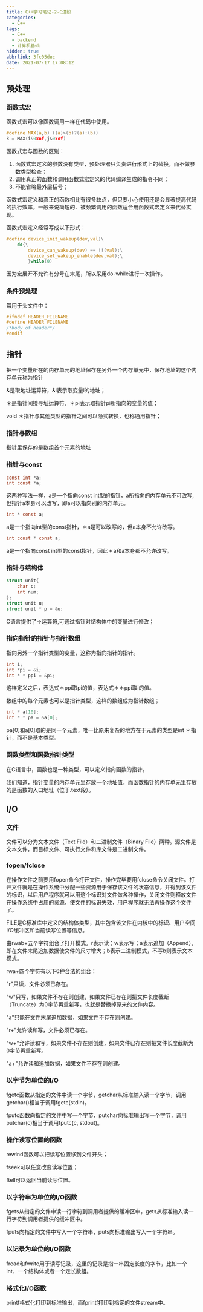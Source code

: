 ```yaml
---
title: C++学习笔记-2-C进阶
categories:
  - C++
tags:
  - C++
  - backend
  - 计算机基础
hidden: true
abbrlink: 3fc05dec
date: 2021-07-17 17:08:12
---
```

## 预处理

### 函数式宏

函数式宏可以像函数调用一样在代码中使用。

```c
#define MAX(a,b) ((a)>(b)?(a):(b))
k = MAX(i&0xof,j&0xof)
```

函数式宏与函数的区别：

1. 函数式宏定义的参数没有类型，预处理器只负责进行形式上的替换，而不做参数类型检查；
2. 调用真正的函数和调用函数式宏定义的代码编译生成的指令不同；
3. 不能省略最外层括号；

函数式宏定义和真正的函数相比有很多缺点，但只要小心使用还是会显著提高代码的执行效率，一般来说简短的、被频繁调用的函数适合用函数式宏定义来代替实现。

函数式宏定义经常写成以下形式：

```c
#define device_init_wakeup(dev,val)\
	do{\
		device_can_wakeup(dev) == !!(val);\
		device_set_wakeup_enable(dev,val);\
		}while(0)
```

因为宏展开不允许有分号在末尾，所以采用do-while进行一次操作。

### 条件预处理

常用于头文件中：

```c
#ifndef HEADER_FILENAME
#define HEADER FILENAME
/*body of header*/
#endif
```

## 指针

把一个变量所在的内存单元的地址保存在另外一个内存单元中，保存地址的这个内存单元称为指针

&是取地址运算符，&i表示取变量i的地址；

＊是指针间接寻址运算符，＊pi表示取指针pi所指向的变量的值；

void ＊指针与其他类型的指针之间可以隐式转换，也称通用指针；

### 指针与数组

指针里保存的是数组首个元素的地址

### 指针与const

```c
const int *a;
int const *a;
```

这两种写法一样，a是一个指向const int型的指针，a所指向的内存单元不可改写,但指针a本身可以改写，即a可以指向别的内存单元。

```c
int * const a;
```

a是一个指向int型的const指针，＊a是可以改写的，但a本身不允许改写。

```c
int const * const a;
```

a是一个指向const int型的const指针，因此＊a和a本身都不允许改写。

### 指针与结构体

```c
struct unit{
	char c;
    int num;
};
struct unit u;
struct unit * p = &u;
```

C语言提供了->运算符,可通过指针对结构体中的变量进行修改；

### 指向指针的指针与指针数组

指向另外一个指针类型的变量，这称为指向指针的指针。

```c
int i;
int *pi = &i;
int * * ppi = &pi;
```

这样定义之后，表达式＊ppi取pi的值，表达式＊＊ppi取i的值。

数组中的每个元素也可以是指针类型，这样的数组成为指针数组；

```c
int * a[10];
int * * pa = &a[0];
```

pa[0]和a[0]取的是同一个元素，唯一比原来复杂的地方在于元素的类型是int ＊指针，而不是基本类型。

### 函数类型和函数指针类型

在C语言中，函数也是一种类型，可以定义指向函数的指针。

我们知道，指针变量的内存单元里存放一个地址值，而函数指针的内存单元里存放的是函数的入口地址（位于.text段）。

## I/O

### 文件

文件可以分为文本文件（Text File）和二进制文件（Binary File）两种。源文件是文本文件，而目标文件、可执行文件和库文件是二进制文件。

### fopen/fclose

在操作文件之前要用fopen命令打开文件，操作完毕要用fclose命令关闭文件。打开文件就是在操作系统中分配一些资源用于保存该文件的状态信息，并得到该文件的标识，以后用户程序就可以用这个标识对文件做各种操作，关闭文件则释放文件在操作系统中占用的资源，使文件的标识失效，用户程序就无法再操作这个文件了。

FILE是C标准库中定义的结构体类型，其中包含该文件在内核中的标识、用户空间I/O缓冲区和当前读写位置等信息。

由rwab+五个字符组合了打开模式。r表示读；w表示写；a表示追加（Append），即在文件末尾追加数据使文件的尺寸增大；b表示二进制模式，不写b则表示文本模式。

rwa+四个字符有以下6种合法的组合：

"r"只读，文件必须已存在。

"w"只写，如果文件不存在则创建，如果文件已存在则把文件长度截断（Truncate）为0字节再重新写，也就是替换掉原来的文件内容。

"a"只能在文件末尾追加数据，如果文件不存在则创建。

"r+"允许读和写，文件必须已存在。

"w+"允许读和写，如果文件不存在则创建，如果文件已存在则把文件长度截断为0字节再重新写。

"a+"允许读和追加数据，如果文件不存在则创建。

### 以字节为单位的I/O

fgetc函数从指定的文件中读一个字节，getchar从标准输入读一个字节，调用getchar()相当于调用fgetc(stdin)。

fputc函数向指定的文件中写一个字节，putchar向标准输出写一个字节，调用putchar(c)相当于调用fputc(c, stdout)。

### 操作读写位置的函数

rewind函数可以把读写位置移到文件开头；

fseek可以任意改变读写位置；

ftell可以返回当前读写位置。

### 以字符串为单位的I/O函数

fgets从指定的文件中读一行字符到调用者提供的缓冲区中，gets从标准输入读一行字符到调用者提供的缓冲区中。

fputs向指定的文件中写入一个字符串，puts向标准输出写入一个字符串。

### 以记录为单位的I/O函数

fread和fwrite用于读写记录，这里的记录是指一串固定长度的字节，比如一个int、一个结构体或者一个定长数组。

### 格式化I/O函数

printf格式化打印到标准输出，而fprintf打印到指定的文件stream中。

